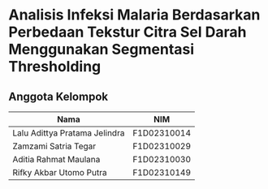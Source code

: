 # Analisis Infeksi Malaria Berdasarkan Perbedaan Tekstur Citra Sel Darah Menggunakan Segmentasi Thresholding

## Anggota Kelompok

| Nama                             |      NIM      |
|----------------------------------|---------------|
| Lalu Adittya Pratama Jelindra    |  F1D02310014  |
| Zamzami Satria Tegar             |  F1D02310029  |
| Aditia Rahmat Maulana            |  F1D02310030  |
| Rifky Akbar Utomo Putra          |  F1D02310149  |

